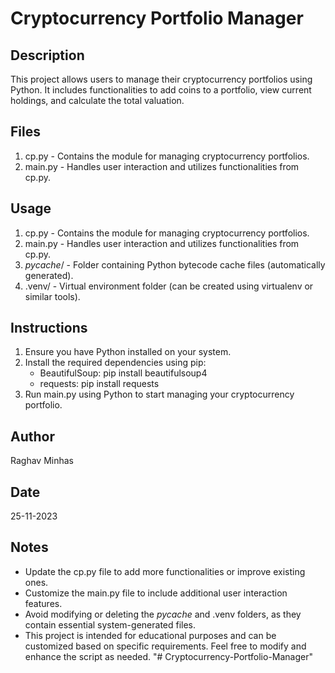# Cryptocurrency Portfolio Manager

## Description

This project allows users to manage their cryptocurrency portfolios using Python. It includes functionalities to add coins to a portfolio, view current holdings, and calculate the total valuation.

## Files

1. cp.py - Contains the module for managing cryptocurrency portfolios.
2. main.py - Handles user interaction and utilizes functionalities from cp.py.

## Usage

1. cp.py - Contains the module for managing cryptocurrency portfolios.
2. main.py - Handles user interaction and utilizes functionalities from cp.py.
3. _pycache_/ - Folder containing Python bytecode cache files (automatically generated).
4. .venv/ - Virtual environment folder (can be created using virtualenv or similar tools).

## Instructions

1. Ensure you have Python installed on your system.
2. Install the required dependencies using pip:
   - BeautifulSoup: pip install beautifulsoup4
   - requests: pip install requests
3. Run main.py using Python to start managing your cryptocurrency portfolio.

## Author

Raghav Minhas

## Date

25-11-2023

## Notes

- Update the cp.py file to add more functionalities or improve existing ones.
- Customize the main.py file to include additional user interaction features.
- Avoid modifying or deleting the _pycache_ and .venv folders, as they contain essential system-generated files.
- This project is intended for educational purposes and can be customized based on specific requirements. Feel free to modify and enhance the script as needed.
"# Cryptocurrency-Portfolio-Manager"
